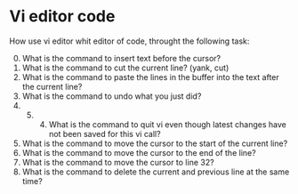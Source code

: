 # Vi editor code

How use vi editor whit editor of code, throught the following task:

0. What is the command to insert text before the cursor?
1. What is the command to cut the current line? (yank, cut)
2. What is the command to paste the lines in the buffer into the text after the current line?
3. What is the command to undo what you just did?
6. 5. 4. What is the command to quit vi even though latest changes have not been saved for this vi call?
7. What is the command to move the cursor to the start of the current line?
8. What is the command to move the cursor to the end of the line?
9. What is the command to move the cursor to line 32?
10. What is the command to delete the current and previous line at the same time?
